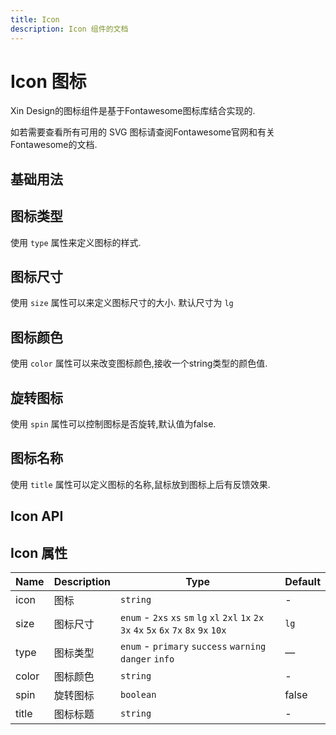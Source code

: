 ```yaml
---
title: Icon
description: Icon 组件的文档
---
```


# Icon 图标

Xin Design的图标组件是基于Fontawesome图标库结合实现的.

如若需要查看所有可用的 SVG 图标请查阅Fontawesome官网和有关Fontawesome的文档.

## 基础用法

<preview path="../demo/Icon/Icon.vue"></preview>

## 图标类型

使用 `type` 属性来定义图标的样式.

<preview path="../demo/Icon/Type.vue"></preview>

## 图标尺寸

使用 `size` 属性可以来定义图标尺寸的大小. 默认尺寸为 `lg`
<preview path="../demo/Icon/Size.vue"></preview>

## 图标颜色

使用 `color` 属性可以来改变图标颜色,接收一个string类型的颜色值.
<preview path="../demo/Icon/Color.vue"></preview>

## 旋转图标

使用 `spin` 属性可以控制图标是否旋转,默认值为false.
<preview path="../demo/Icon/Spin.vue"></preview>

## 图标名称

使用 `title` 属性可以定义图标的名称,鼠标放到图标上后有反馈效果.
<preview path="../demo/Icon/Title.vue"></preview>

## Icon API

## Icon 属性

| Name  | Description | Type                                                                                        | Default |
| ----- | ----------- | ------------------------------------------------------------------------------------------- | ------- |
| icon  | 图标        | `string`                                                                                    | -       |
| size  | 图标尺寸    | `enum` - `2xs` `xs` `sm` `lg` `xl` `2xl` `1x` `2x` `3x` `4x` `5x` `6x` `7x` `8x` `9x` `10x` | `lg`    |
| type  | 图标类型    | `enum` - `primary` `success` `warning` `danger` `info`                                      | —       |
| color | 图标颜色    | `string`                                                                                    | -       |
| spin  | 旋转图标    | `boolean`                                                                                   | false   |
| title | 图标标题    | `string`                                                                                    | -       |
